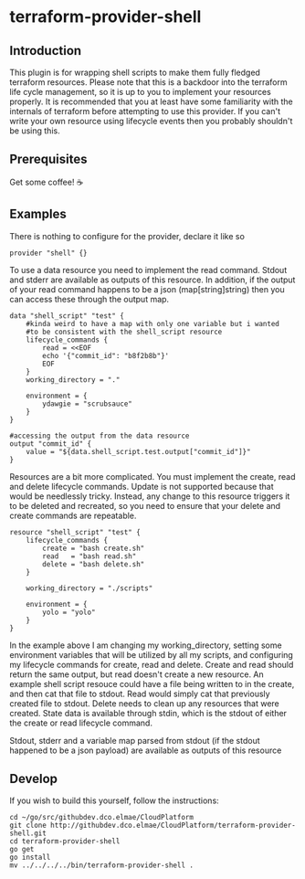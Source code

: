 # terraform-provider-shell
## Introduction
This plugin is for wrapping shell scripts to make them fully fledged terraform resources. Please note that this is a backdoor into the terraform life cycle management, so it is up to you to implement your resources properly. It is recommended that you at least have some familiarity with the internals of terraform before attempting to use this provider. If you can't write your own resource using lifecycle events then you probably shouldn't be using this.

## Prerequisites
Get some coffee! ☕

## Examples
There is nothing to configure for the provider, declare it like so

	provider "shell" {}

To use a data resource you need to implement the read command. Stdout and stderr are available as outputs of this resource. In addition, if the output of your read command happens to be a json (map[string]string) then you can access these through the output map.

	data "shell_script" "test" {
		#kinda weird to have a map with only one variable but i wanted
		#to be consistent with the shell_script resource
		lifecycle_commands {
			read = <<EOF
			echo '{"commit_id": "b8f2b8b"}'
			EOF
		}
		working_directory = "."

		environment = {
			ydawgie = "scrubsauce"
		}
	}

	#accessing the output from the data resource
	output "commit_id" {
  		value = "${data.shell_script.test.output["commit_id"]}"
	}

Resources are a bit more complicated. You must implement the create, read and delete lifecycle commands. Update is not supported because that would be needlessly tricky. Instead, any change to this resource triggers it to be deleted and recreated, so you need to ensure that your delete and create commands are repeatable.

	resource "shell_script" "test" {
		lifecycle_commands {
			create = "bash create.sh"
			read   = "bash read.sh"
			delete = "bash delete.sh"
		}

		working_directory = "./scripts"

		environment = {
			yolo = "yolo"
		}
	}

In the example above I am changing my working_directory, setting some environment variables that will be utilized by all my scripts, and configuring my lifecycle commands for create, read and delete. Create and read should return the same output, but read doesn't create a new resource. An example shell script resouce could have a file being written to in the create, and then cat that file to stdout. Read would simply cat that previously created file to stdout. Delete needs to clean up any resources that were created. State data is available through stdin, which is the stdout of either the create or read lifecycle command.

Stdout, stderr and a variable map parsed from stdout (if the stdout happened to be a json payload) are available as outputs of this resource

## Develop
If you wish to build this yourself, follow the instructions:

	cd ~/go/src/githubdev.dco.elmae/CloudPlatform
	git clone http://githubdev.dco.elmae/CloudPlatform/terraform-provider-shell.git
	cd terraform-provider-shell
	go get				
	go install
	mv ../../../../bin/terraform-provider-shell .			
	
